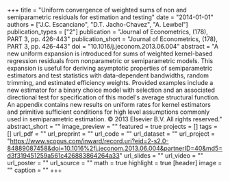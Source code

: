 +++
title = "Uniform convergence of weighted sums of non and semiparametric residuals for estimation and testing"
date = "2014-01-01"
authors = ["J.C. Escanciano", "D.T. Jacho-Chavez", "A. Lewbel"]
publication_types = ["2"]
publication = "Journal of Econometrics, (178), PART 3, pp. 426-443"
publication_short = "Journal of Econometrics, (178), PART 3, pp. 426-443"
doi = "10.1016/j.jeconom.2013.06.004"
abstract = "A new uniform expansion is introduced for sums of weighted kernel-based regression residuals from nonparametric or semiparametric models. This expansion is useful for deriving asymptotic properties of semiparametric estimators and test statistics with data-dependent bandwidths, random trimming, and estimated efficiency weights. Provided examples include a new estimator for a binary choice model with selection and an associated directional test for specification of this model's average structural function. An appendix contains new results on uniform rates for kernel estimators and primitive sufficient conditions for high level assumptions commonly used in semiparametric estimation. © 2013 Elsevier B.V. All rights reserved."
abstract_short = ""
image_preview = ""
featured = true
projects = []
tags = []
url_pdf = ""
url_preprint = ""
url_code = ""
url_dataset = ""
url_project = "https://www.scopus.com/inward/record.uri?eid=2-s2.0-84889087458&doi=10.1016%2fj.jeconom.2013.06.004&partnerID=40&md5=d3f319451259a561c426883864264a33"
url_slides = ""
url_video = ""
url_poster = ""
url_source = ""
math = true
highlight = true
[header]
image = ""
caption = ""
+++
